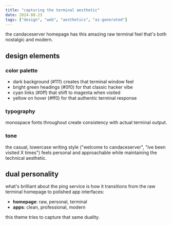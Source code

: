 ```yaml
---
title: "capturing the terminal aesthetic"
date: 2024-08-23
tags: ["design", "web", "aesthetics", "ai-generated"]
---
```


the candaceserver homepage has this amazing raw terminal feel that's both nostalgic and modern.

## design elements

### color palette

- dark background (#111) creates that terminal window feel
- bright green headings (#0f0) for that classic hacker vibe  
- cyan links (#0ff) that shift to magenta when visited
- yellow on hover (#ff0) for that authentic terminal response

### typography

monospace fonts throughout create consistency with actual terminal output.

### tone

the casual, lowercase writing style ("welcome to candaceserver", "ive been visited X times") feels personal and approachable while maintaining the technical aesthetic.

## dual personality

what's brilliant about the ping service is how it transitions from the raw terminal homepage to polished app interfaces:

- **homepage**: raw, personal, terminal
- **apps**: clean, professional, modern

this theme tries to capture that same duality.
